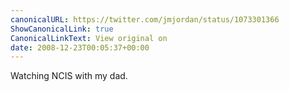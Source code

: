 ```yaml
---
canonicalURL: https://twitter.com/jmjordan/status/1073301366
ShowCanonicalLink: true
CanonicalLinkText: View original on
date: 2008-12-23T00:05:37+00:00
---
```

Watching NCIS with my dad.
